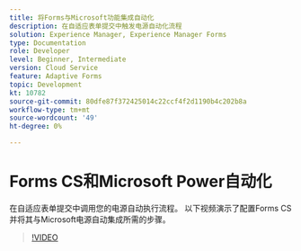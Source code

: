 ```yaml
---
title: 将Forms与Microsoft功能集成自动化
description: 在自适应表单提交中触发电源自动化流程
solution: Experience Manager, Experience Manager Forms
type: Documentation
role: Developer
level: Beginner, Intermediate
version: Cloud Service
feature: Adaptive Forms
topic: Development
kt: 10782
source-git-commit: 80dfe87f372425014c22ccf4f2d1190b4c202b8a
workflow-type: tm+mt
source-wordcount: '49'
ht-degree: 0%

---
```


# Forms CS和Microsoft Power自动化

在自适应表单提交中调用您的电源自动执行流程。 以下视频演示了配置Forms CS并将其与Microsoft电源自动集成所需的步骤。

>[!VIDEO](https://video.tv.adobe.com/v/345675/?quality=9&learn=on)
